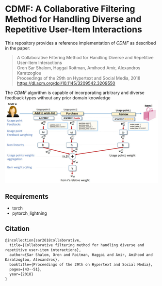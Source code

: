 CDMF: A Collaborative Filtering Method for Handling Diverse and Repetitive User-Item Interactions
====

This repository provides a reference implementation of *CDMF* as described in the paper:<br>
> A Collaborative Filtering Method for Handling Diverse and Repetitive User-Item Interactions<br>
> Oren Sar Shalom, Haggai Roitman, Amihood Amir, Alexandros Karatzoglou<br>
> Proceedings of the 29th on Hypertext and Social Media, 2018<br>
> https://dl.acm.org/doi/10.1145/3209542.3209550<Insert paper link>

The *CDMF* algorithm is capable of incorporating arbitrary and diverse feedback types without any prior domain knowledge
![CDMF](architecture.jpg)

## Requirements
 - torch
 - pytorch_lightning

## Citation

```
@incollection{sar2018collaborative,
  title={Collaborative filtering method for handling diverse and repetitive user-item interactions},
  author={Sar Shalom, Oren and Roitman, Haggai and Amir, Amihood and Karatzoglou, Alexandros},
  booktitle={Proceedings of the 29th on Hypertext and Social Media},
  pages={43--51},
  year={2018}
}
```
